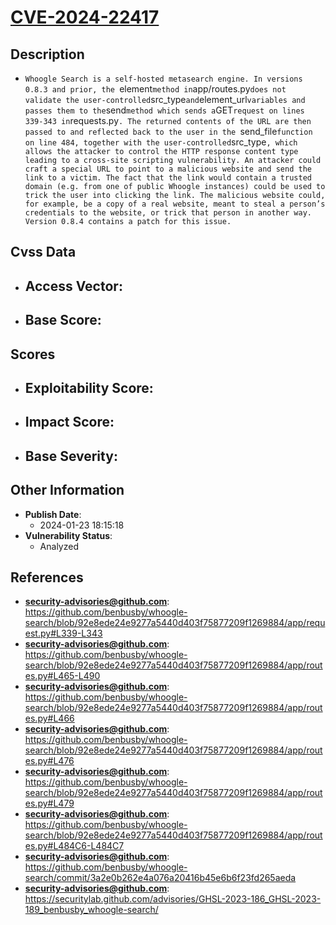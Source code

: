
# [CVE-2024-22417](https://cve.mitre.org/cgi-bin/cvename.cgi?name=CVE-2024-22417)

## Description

- `Whoogle Search is a self-hosted metasearch engine. In versions 0.8.3 and prior, the `element` method in `app/routes.py` does not validate the user-controlled `src_type` and `element_url` variables and passes them to the `send` method which sends a `GET` request on lines 339-343 in `requests.py`. The returned contents of the URL are then passed to and reflected back to the user in the `send_file` function on line 484, together with the user-controlled `src_type`, which allows the attacker to control the HTTP response content type leading to a cross-site scripting vulnerability. An attacker could craft a special URL to point to a malicious website and send the link to a victim. The fact that the link would contain a trusted domain (e.g. from one of public Whoogle instances) could be used to trick the user into clicking the link. The malicious website could, for example, be a copy of a real website, meant to steal a person’s credentials to the website, or trick that person in another way. Version 0.8.4 contains a patch for this issue.`

## Cvss Data

- **Access Vector**:
  - 
- **Base Score**:
  - 

## Scores

- **Exploitability Score**:
  - 
- **Impact Score**:
  - 
- **Base Severity**:
  - 

## Other Information

- **Publish Date**:
  - 2024-01-23 18:15:18
- **Vulnerability Status**:
  - Analyzed

## References

- **security-advisories@github.com**: https://github.com/benbusby/whoogle-search/blob/92e8ede24e9277a5440d403f75877209f1269884/app/request.py#L339-L343
- **security-advisories@github.com**: https://github.com/benbusby/whoogle-search/blob/92e8ede24e9277a5440d403f75877209f1269884/app/routes.py#L465-L490
- **security-advisories@github.com**: https://github.com/benbusby/whoogle-search/blob/92e8ede24e9277a5440d403f75877209f1269884/app/routes.py#L466
- **security-advisories@github.com**: https://github.com/benbusby/whoogle-search/blob/92e8ede24e9277a5440d403f75877209f1269884/app/routes.py#L476
- **security-advisories@github.com**: https://github.com/benbusby/whoogle-search/blob/92e8ede24e9277a5440d403f75877209f1269884/app/routes.py#L479
- **security-advisories@github.com**: https://github.com/benbusby/whoogle-search/blob/92e8ede24e9277a5440d403f75877209f1269884/app/routes.py#L484C6-L484C7
- **security-advisories@github.com**: https://github.com/benbusby/whoogle-search/commit/3a2e0b262e4a076a20416b45e6b6f23fd265aeda
- **security-advisories@github.com**: https://securitylab.github.com/advisories/GHSL-2023-186_GHSL-2023-189_benbusby_whoogle-search/
